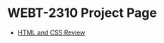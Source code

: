 <h1>WEBT-2310 Project Page</h1>

- [HTML and CSS Review](https://ryleighmcooper.github.io/WEBT-2310/)







